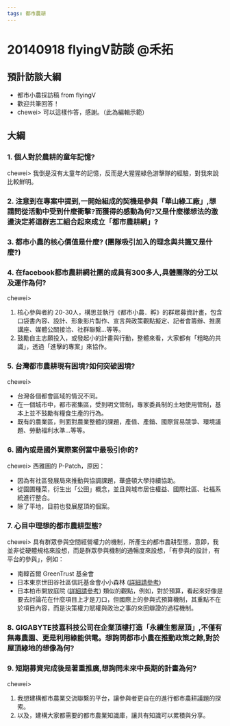 ```yaml
---
tags: 都市農耕
---
```


# 20140918 flyingV訪談 @禾拓

## 預計訪談大綱

- 都市小農採訪稿 from flyingV
- 歡迎共筆回答！
- chewei> 可以這樣作答，感謝。（此為編輯示範）

## 大綱


### 1\. 個人對於農耕的童年記憶?


chewei> 我倒是沒有太童年的記憶，反而是大猩猩綠色游擊隊的經驗，對我來說比較鮮明。

### 2\. 注意到在專案中提到,一開始組成的契機是參與「華山綠工廠」,想請問從活動中受到什麼衝擊?而獲得的感動為何?又是什麼樣想法的激盪決定將這群志工組合起來成立「都市農耕網」?



### 3\. 都市小農的核心價值是什麼? (團隊吸引加入的理念與共識又是什麼?)



### 4\. 在facebook都市農耕網社團的成員有300多人,具體團隊的分工以及運作為何?


chewei>
1.  核心參與者約 20-30人，構思並執行《都市小農．孵》的群眾募資計畫，包含口袋書內容、設計、形象影片製作、宣言與政策觀點擬定、記者會籌辦、推廣講座、媒體公關接洽、社群聯繫...等等。
2.  鼓勵自主志願投入，或發起小的計畫與行動，整體來看，大家都有「粗略的共識」，透過「進擊的專案」來協作。

### 5\. 台灣都市農耕現有困境?如何突破困境?


chewei>
- 台灣各個都會區域的情況不同。
- 在一個城市中，都市密集區，受到明文管制，專家委員制的土地使用管制，基本上並不鼓勵有糧食生產的行為。
- 既有的農業區，則面對農業整體的課題，產值、產銷、國際貿易競爭、環境議題、勞動福利水準...等等。

### 6\. 國內或是國外實際案例當中最吸引你的?


chewei> 西雅圖的 P-Patch，原因：
- 因為有社區發展局來推動與協調課題，華盛頓大學持續協助。
- 從園圃種菜，衍生出「公田」概念，並且與城市居住權益、國際社區、社福系統進行整合。
- 除了平地，目前也發展屋頂的個案。

### 7\. 心目中理想的都市農耕型態?



chewei> 具有群眾參與空間經營權力的機制，所產生的都市農耕型態，意即，我並非從硬體規格來設想，而是群眾參與機制的通暢度來設想，「有參與的設計，有平台的參與」，例如：
- 南韓首爾 GreenTrust 基金會
- 日本東京世田谷社區信託基金會小小森林 ([詳細請參考](http://hackfoldr.org/Taipei-Urban-Agri/1R5ZsEcXR82pZqmi2E_-4k0MellXv5zHL97Cta-7gTPM))
- 日本柏市開放庭院 ([詳細請參考](http://hackfoldr.org/Taipei-Urban-Agri/1R5ZsEcXR82pZqmi2E_-4k0MellXv5zHL97Cta-7gTPM))
類似的觀點，例如，對於預算，看起來好像是要去討論花在什麼項目上才是刀口，但國際上的參與式預算機制，其重點不在於項目內容，而是決策權力賦權與政治之事的來回辯證的過程機制。

### 8\. GIGABYTE技嘉科技公司在企業頂樓打造「永續生態屋頂」,不僅有無毒農園、更是利用綠能供電。想詢問都市小農在推動政策之餘,對於屋頂綠地的想像為何?




### 9\. 短期募資完成後是著重推廣,想詢問未來中長期的計畫為何?


chewei>
1.  我想建構都市農業交流聯繫的平台，讓參與者更自在的進行都市農耕議題的探索。
2.  以及，建構大家都需要的都市農業知識庫，讓共有知識可以累積與分享。

